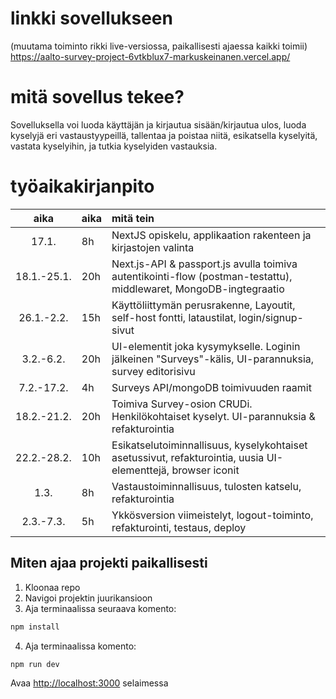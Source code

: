 # linkki sovellukseen
(muutama toiminto rikki live-versiossa, paikallisesti ajaessa kaikki toimii)
https://aalto-survey-project-6vtkblux7-markuskeinanen.vercel.app/


# mitä sovellus tekee?

Sovelluksella voi luoda käyttäjän ja kirjautua sisään/kirjautua ulos, luoda kyselyjä eri vastaustyypeillä, tallentaa ja poistaa niitä, esikatsella kyselyitä, vastata kyselyihin, ja tutkia kyselyiden vastauksia. 


# työaikakirjanpito

|     aika    | aika | mitä tein                                                                                                         |
| :---------: | :--- | :---------------------------------------------------------------------------------------------------------------- |
|     17.1.   | 8h   | NextJS opiskelu, applikaation rakenteen ja kirjastojen valinta                                                    |
| 18.1.-25.1. | 20h  | Next.js-API & passport.js avulla toimiva autentikointi-flow (postman-testattu), middlewaret, MongoDB-ingtegraatio |
| 26.1.-2.2.  | 15h  | Käyttöliittymän perusrakenne, Layoutit, self-host fontti, lataustilat, login/signup-sivut                         |
|  3.2.-6.2.  | 20h  | UI-elementit joka kysymykselle. Loginin jälkeinen "Surveys"-kälis, UI-parannuksia, survey editorisivu             |
| 7.2.-17.2.  | 4h   | Surveys API/mongoDB toimivuuden raamit                                                                            |
| 18.2.-21.2. | 20h  | Toimiva Survey-osion CRUDi. Henkilökohtaiset kyselyt. UI-parannuksia & refakturointia                             |
| 22.2.-28.2. | 10h  | Esikatselutoiminnallisuus, kyselykohtaiset asetussivut, refakturointia, uusia UI-elementtejä, browser iconit      |
|     1.3.    | 8h   | Vastaustoiminnallisuus, tulosten katselu, refakturointia                                                          |
|  2.3.-7.3.  | 5h   | Ykkösversion viimeistelyt, logout-toiminto, refakturointi, testaus, deploy                                        |


## Miten ajaa projekti paikallisesti

1. Kloonaa repo
2. Navigoi projektin juurikansioon
3. Aja terminaalissa seuraava komento:

```bash
npm install
```

4. Aja terminaalissa komento:

```bash
npm run dev
```

Avaa [http://localhost:3000](http://localhost:3000) selaimessa
